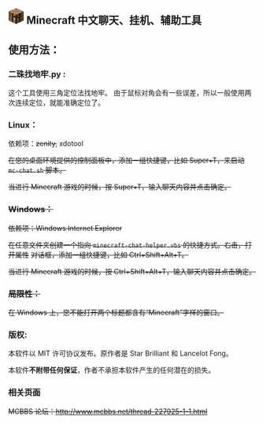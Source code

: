 

![工作台](mc-icon.png  "工作台") Minecraft 中文聊天、挂机、辅助工具
----

## 使用方法：

### 二珠找地牢.py :
这个工具使用三角定位法找地牢。
由于鼠标对角会有一些误差，所以一般使用两次连续定位，就能准确定位了。

### Linux：

依赖项：~~zenity,~~ xdotool

~~在您的桌面环境提供的控制面板中，添加一组快捷键，比如 Super+T，来启动
`mc-chat.sh` 脚本。~~

~~当进行 Minecraft 游戏的时候，按 Super+T，输入聊天内容并点击确定。~~

### ~~Windows：~~

~~依赖项：Windows Internet Explorer~~

~~在任意文件夹创建一个指向 `minecraft-chat-helper.vbs` 的快捷方式。右击，打开属性~~
~~对话框，添加一组快捷键，比如 Ctrl+Shift+Alt+T。~~

~~当进行 Minecraft 游戏的时候，按 Ctrl+Shift+Alt+T，输入聊天内容并点击确定。~~

### ~~局限性：~~

~~在 Windows 上，您不能打开两个标题都含有“Minecraft”字样的窗口。~~

### 版权:

本软件以 MIT 许可协议发布。原作者是 Star Brilliant 和 Lancelot Fong。

本软件**不附带任何保证**，作者不承担本软件产生的任何潜在的损失。

### ~~相关页面~~

~~MCBBS 论坛：<http://www.mcbbs.net/thread-227925-1-1.html>~~
